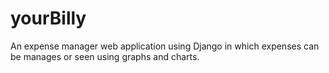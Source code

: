 # yourBilly
An expense manager web application using Django in which expenses can be manages or seen using graphs and charts.
